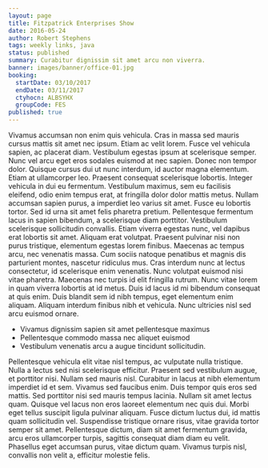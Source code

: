 ```yaml
---
layout: page
title: Fitzpatrick Enterprises Show
date: 2016-05-24
author: Robert Stephens
tags: weekly links, java
status: published
summary: Curabitur dignissim sit amet arcu non viverra.
banner: images/banner/office-01.jpg
booking:
  startDate: 03/10/2017
  endDate: 03/11/2017
  ctyhocn: ALBSYHX
  groupCode: FES
published: true
---
```

Vivamus accumsan non enim quis vehicula. Cras in massa sed mauris cursus mattis sit amet nec ipsum. Etiam ac velit lorem. Fusce vel vehicula sapien, ac placerat diam. Vestibulum egestas ipsum at scelerisque semper. Nunc vel arcu eget eros sodales euismod at nec sapien. Donec non tempor dolor. Quisque cursus dui ut nunc interdum, id auctor magna elementum. Etiam at ullamcorper leo. Praesent consequat scelerisque lobortis. Integer vehicula in dui eu fermentum. Vestibulum maximus, sem eu facilisis eleifend, odio enim tempus erat, at fringilla dolor dolor mattis metus. Nullam accumsan sapien purus, a imperdiet leo varius sit amet. Fusce eu lobortis tortor. Sed id urna sit amet felis pharetra pretium. Pellentesque fermentum lacus in sapien bibendum, a scelerisque diam porttitor.
Vestibulum scelerisque sollicitudin convallis. Etiam viverra egestas nunc, vel dapibus erat lobortis sit amet. Aliquam erat volutpat. Praesent pulvinar nisi non purus tristique, elementum egestas lorem finibus. Maecenas ac tempus arcu, nec venenatis massa. Cum sociis natoque penatibus et magnis dis parturient montes, nascetur ridiculus mus. Cras interdum nunc at lectus consectetur, id scelerisque enim venenatis. Nunc volutpat euismod nisi vitae pharetra. Maecenas nec turpis id elit fringilla rutrum. Nunc vitae lorem in quam viverra lobortis at id metus. Duis id lacus id mi bibendum consequat at quis enim. Duis blandit sem id nibh tempus, eget elementum enim aliquam. Aliquam interdum finibus nibh et vehicula. Nunc ultricies nisl sed arcu euismod ornare.

* Vivamus dignissim sapien sit amet pellentesque maximus
* Pellentesque commodo massa nec aliquet euismod
* Vestibulum venenatis arcu a augue tincidunt sollicitudin.

Pellentesque vehicula elit vitae nisl tempus, ac vulputate nulla tristique. Nulla a lectus sed nisi scelerisque efficitur. Praesent sed vestibulum augue, et porttitor nisi. Nullam sed mauris nisl. Curabitur in lacus at nibh elementum imperdiet id et sem. Vivamus sed faucibus enim. Duis tempor quis eros sed mattis. Sed porttitor nisi sed mauris tempus lacinia. Nullam sit amet lectus quam. Quisque vel lacus non eros laoreet elementum nec quis dui. Morbi eget tellus suscipit ligula pulvinar aliquam. Fusce dictum luctus dui, id mattis quam sollicitudin vel. Suspendisse tristique ornare risus, vitae gravida tortor semper sit amet. Pellentesque dictum, diam sit amet fermentum gravida, arcu eros ullamcorper turpis, sagittis consequat diam diam eu velit. Phasellus eget accumsan purus, vitae dictum quam. Vivamus turpis nisl, convallis non velit a, efficitur molestie felis.
